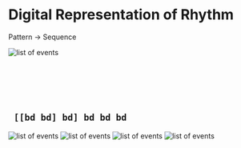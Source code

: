 # Digital Representation of Rhythm


Pattern -> Sequence 


<img src="assets/images/ListOfListDiagram.svg" alt="list of events" height=auto style="border-style:none;box-shadow:none;"> 


<br><br><br><br>
## ``` [[bd bd] bd] bd bd bd```

<img src="assets/images/subdividelist.svg" alt="list of events" height=auto style="border-style:none;box-shadow:none;">


<img src="assets/images/expandSubs.svg" alt="list of events" height=auto style="border-style:none;box-shadow:none;"> 


<img src="assets/images/polyrhythmicMerge.svg" alt="list of events" height=auto style="border-style:none;box-shadow:none;"> 


<img src="assets/images/polymetricMerge.svg" alt="list of events" height=auto style="border-style:none;box-shadow:none;"> 
